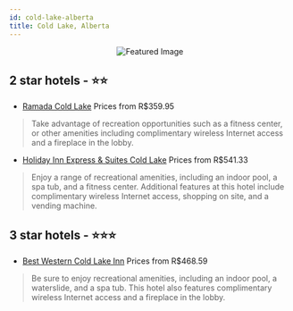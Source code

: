 ```yaml
---
id: cold-lake-alberta
title: Cold Lake, Alberta
---
```


<center><img src="https://i.travelapi.com/hotels/4000000/3800000/3792000/3791941/90ba07ad_z.jpg" alt="Featured Image" /></center>


##  2 star hotels - ⭐️⭐️

-    [Ramada Cold Lake](https://us.hurb.com/hotels/cold-lake/ramada-cold-lake-JNP-JP985865?cmp=18055) Prices from R$359.95
   > Take advantage of recreation opportunities such as a fitness center, or other amenities including complimentary wireless Internet access and a fireplace in the lobby.
-    [Holiday Inn Express & Suites Cold Lake](https://us.hurb.com/hotels/cold-lake/holiday-inn-express-suites-cold-lake-JNP-JP786192?cmp=18055) Prices from R$541.33
   > Enjoy a range of recreational amenities, including an indoor pool, a spa tub, and a fitness center. Additional features at this hotel include complimentary wireless Internet access, shopping on site, and a vending machine.

##  3 star hotels - ⭐️⭐️⭐️

-    [Best Western Cold Lake Inn](https://us.hurb.com/hotels/cold-lake/best-western-cold-lake-inn-JNP-JP989548?cmp=18055) Prices from R$468.59
   > Be sure to enjoy recreational amenities, including an indoor pool, a waterslide, and a spa tub. This hotel also features complimentary wireless Internet access and a fireplace in the lobby.
